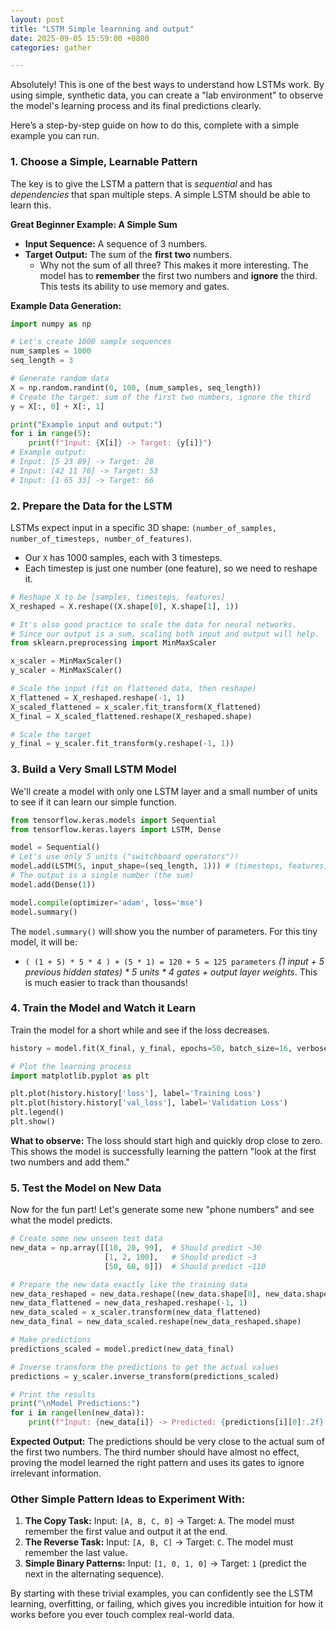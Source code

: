 ```yaml
---
layout: post
title: "LSTM Simple learnning and output"
date: 2025-09-05 15:59:00 +0800
categories: gather

---
```

Absolutely! This is one of the best ways to understand how LSTMs work. By using simple, synthetic data, you can create a "lab environment" to observe the model's learning process and its final predictions clearly.

Here’s a step-by-step guide on how to do this, complete with a simple example you can run.

### 1. Choose a Simple, Learnable Pattern

The key is to give the LSTM a pattern that is *sequential* and has *dependencies* that span multiple steps. A simple LSTM should be able to learn this.

**Great Beginner Example: A Simple Sum**
*   **Input Sequence:** A sequence of 3 numbers.
*   **Target Output:** The sum of the **first two** numbers.
    *   Why not the sum of all three? This makes it more interesting. The model has to **remember** the first two numbers and **ignore** the third. This tests its ability to use memory and gates.

**Example Data Generation:**
```python
import numpy as np

# Let's create 1000 sample sequences
num_samples = 1000
seq_length = 3

# Generate random data
X = np.random.randint(0, 100, (num_samples, seq_length))
# Create the target: sum of the first two numbers, ignore the third
y = X[:, 0] + X[:, 1]

print("Example input and output:")
for i in range(5):
    print(f"Input: {X[i]} -> Target: {y[i]}")
# Example output:
# Input: [5 23 89] -> Target: 28
# Input: [42 11 76] -> Target: 53
# Input: [1 65 33] -> Target: 66
```

### 2. Prepare the Data for the LSTM

LSTMs expect input in a specific 3D shape: `(number_of_samples, number_of_timesteps, number_of_features)`.
*   Our `X` has 1000 samples, each with 3 timesteps.
*   Each timestep is just one number (one feature), so we need to reshape it.

```python
# Reshape X to be [samples, timesteps, features]
X_reshaped = X.reshape((X.shape[0], X.shape[1], 1))

# It's also good practice to scale the data for neural networks.
# Since our output is a sum, scaling both input and output will help.
from sklearn.preprocessing import MinMaxScaler

x_scaler = MinMaxScaler()
y_scaler = MinMaxScaler()

# Scale the input (fit on flattened data, then reshape)
X_flattened = X_reshaped.reshape(-1, 1)
X_scaled_flattened = x_scaler.fit_transform(X_flattened)
X_final = X_scaled_flattened.reshape(X_reshaped.shape)

# Scale the target
y_final = y_scaler.fit_transform(y.reshape(-1, 1))
```

### 3. Build a Very Small LSTM Model

We'll create a model with only one LSTM layer and a small number of units to see if it can learn our simple function.

```python
from tensorflow.keras.models import Sequential
from tensorflow.keras.layers import LSTM, Dense

model = Sequential()
# Let's use only 5 units ("switchboard operators")!
model.add(LSTM(5, input_shape=(seq_length, 1))) # (timesteps, features)
# The output is a single number (the sum)
model.add(Dense(1))

model.compile(optimizer='adam', loss='mse')
model.summary()
```
The `model.summary()` will show you the number of parameters. For this tiny model, it will be:
*   `( (1 + 5) * 5 * 4 ) + (5 * 1) = 120 + 5 = 125 parameters`
*(1 input + 5 previous hidden states) * 5 units * 4 gates + output layer weights*. This is much easier to track than thousands!

### 4. Train the Model and Watch it Learn

Train the model for a short while and see if the loss decreases.

```python
history = model.fit(X_final, y_final, epochs=50, batch_size=16, verbose=1, validation_split=0.2)

# Plot the learning process
import matplotlib.pyplot as plt

plt.plot(history.history['loss'], label='Training Loss')
plt.plot(history.history['val_loss'], label='Validation Loss')
plt.legend()
plt.show()
```
**What to observe:** The loss should start high and quickly drop close to zero. This shows the model is successfully learning the pattern "look at the first two numbers and add them."

### 5. Test the Model on New Data

Now for the fun part! Let's generate some new "phone numbers" and see what the model predicts.

```python
# Create some new unseen test data
new_data = np.array([[10, 20, 99],  # Should predict ~30
                     [1, 2, 100],   # Should predict ~3
                     [50, 60, 0]])  # Should predict ~110

# Prepare the new data exactly like the training data
new_data_reshaped = new_data.reshape((new_data.shape[0], new_data.shape[1], 1))
new_data_flattened = new_data_reshaped.reshape(-1, 1)
new_data_scaled = x_scaler.transform(new_data_flattened)
new_data_final = new_data_scaled.reshape(new_data_reshaped.shape)

# Make predictions
predictions_scaled = model.predict(new_data_final)

# Inverse transform the predictions to get the actual values
predictions = y_scaler.inverse_transform(predictions_scaled)

# Print the results
print("\nModel Predictions:")
for i in range(len(new_data)):
    print(f"Input: {new_data[i]} -> Predicted: {predictions[i][0]:.2f} | Actual Sum: {new_data[i][0] + new_data[i][1]}")
```

**Expected Output:**
The predictions should be very close to the actual sum of the first two numbers. The third number should have almost no effect, proving the model learned the right pattern and uses its gates to ignore irrelevant information.

### Other Simple Pattern Ideas to Experiment With:

1.  **The Copy Task:** Input: `[A, B, C, 0]` -> Target: `A`. The model must remember the first value and output it at the end.
2.  **The Reverse Task:** Input: `[A, B, C]` -> Target: `C`. The model must remember the last value.
3.  **Simple Binary Patterns:** Input: `[1, 0, 1, 0]` -> Target: `1` (predict the next in the alternating sequence).

By starting with these trivial examples, you can confidently see the LSTM learning, overfitting, or failing, which gives you incredible intuition for how it works before you ever touch complex real-world data.


